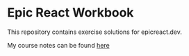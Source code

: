 # Epic React Workbook

This repository contains exercise solutions for epicreact.dev.

My course notes can be found [here](https://github.com/pricklywiggles/epic-react-workbook/wiki/Notes-for-Epic-React-Workshops)
